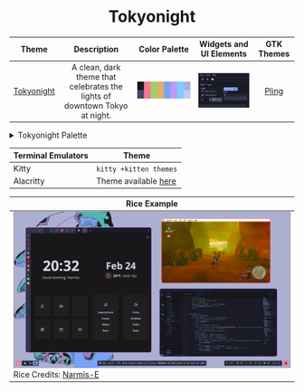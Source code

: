 <h1 align="center">Tokyonight</h1>

| Theme | Description | Color Palette | Widgets and UI Elements | GTK Themes |
| :---: | :---: | :---: | :---: | :---: |
| [Tokyonight](https://github.com/enkia/tokyo-night-vscode-theme) | A clean, dark theme that celebrates the lights of downtown Tokyo at night. | ![Tokyonight Palette](./tokyonight_palette.png) | ![Tokyonight Widgets and UI Elements](./tokyonight.png) | [Pling](https://www.pling.com/p/1681315/) |

<details>
<summary>Tokyonight Palette</summary>

| Code | Colour             | Hex       | Code | Colour             | Hex       |
|------|--------------------|-----------|------|--------------------|-----------|
| 1    | Background         | `#15161E` | 9    | Background-bright  | `#414868` |
| 2    | Red                | `#F7768E` |	10	 | -									|						|
| 3    | Green              | `#9ECE6A` | 11   | -									|						|
| 4    | Yellow             | `#E0AF68` | 12   | -									|						|
| 5	   | Blue	              | `#7AA2F7` | 13   | -									|						|
| 6    | Purple             | `#BB9AF7` | 14   | -									|						|
| 7    | Cyan               | `#7DCFFF` | 15   | -									|						|
| 8    | Foreground         | `#A9B1D6` | 16	 | Foreground-Bright  | `#C0CAF5` |

</details> 

| Terminal Emulators | Theme																																																				|
|--------------------|--------------------------------------------------------------------------------------------------------------|
| Kitty							 | `kitty +kitten themes`																																												|
| Alacritty					 | Theme available [here](https://github.com/zatchheems/tokyo-night-alacritty-theme/blob/main/tokyo-night.yaml) |

| Rice Example |
| --- |
|![Tokyonight Rice Example](https://raw.githubusercontent.com/Narmis-E/hyprland-dots/main/tokyonight/images/rice2.png)<br>Rice Credits: [Narmis-E](https://github.com/Narmis-E/hyprland-dots) |